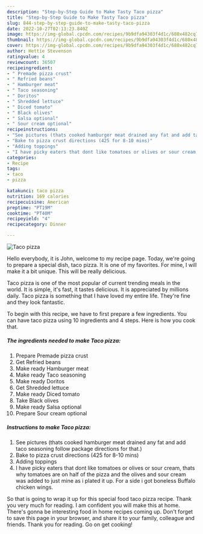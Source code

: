 ```yaml
---
description: "Step-by-Step Guide to Make Tasty Taco pizza"
title: "Step-by-Step Guide to Make Tasty Taco pizza"
slug: 844-step-by-step-guide-to-make-tasty-taco-pizza
date: 2022-10-27T02:13:23.840Z
image: https://img-global.cpcdn.com/recipes/9b9dfa94303f4d1c/680x482cq70/taco-pizza-recipe-main-photo.jpg
thumbnail: https://img-global.cpcdn.com/recipes/9b9dfa94303f4d1c/680x482cq70/taco-pizza-recipe-main-photo.jpg
cover: https://img-global.cpcdn.com/recipes/9b9dfa94303f4d1c/680x482cq70/taco-pizza-recipe-main-photo.jpg
author: Hettie Stevenson
ratingvalue: 4
reviewcount: 36507
recipeingredient:
- " Premade pizza crust"
- " Refried beans"
- " Hamburger meat"
- " Taco seasoning"
- " Doritos"
- " Shredded lettuce"
- " Diced tomato"
- " Black olives"
- " Salsa optional"
- " Sour cream optional"
recipeinstructions:
- "See pictures (thats cooked hamburger meat drained any fat and add taco seasoning follow package directions for that.)"
- "Bake to pizza crust directions (425 for 8-10 mins)"
- "Adding toppings"
- "I have picky eaters that dont like tomatoes or olives or sour cream, thats why tomatoes are on half of the pizza and the olives and sour cream was added to just mine as i plated it up. For a side i got boneless Buffalo chicken wings."
categories:
- Recipe
tags:
- taco
- pizza

katakunci: taco pizza 
nutrition: 169 calories
recipecuisine: American
preptime: "PT19M"
cooktime: "PT40M"
recipeyield: "4"
recipecategory: Dinner

---
```



![Taco pizza](https://img-global.cpcdn.com/recipes/9b9dfa94303f4d1c/680x482cq70/taco-pizza-recipe-main-photo.jpg)

Hello everybody, it is John, welcome to my recipe page. Today, we're going to prepare a special dish, taco pizza. It is one of my favorites. For mine, I will make it a bit unique. This will be really delicious.

Taco pizza is one of the most popular of current trending meals in the world. It is simple, it's fast, it tastes delicious. It is appreciated by millions daily. Taco pizza is something that I have loved my entire life. They're fine and they look fantastic.




To begin with this recipe, we have to first prepare a few ingredients. You can have taco pizza using 10 ingredients and 4 steps. Here is how you cook that.

<!--inarticleads1-->

##### The ingredients needed to make Taco pizza:

1. Prepare  Premade pizza crust
1. Get  Refried beans
1. Make ready  Hamburger meat
1. Make ready  Taco seasoning
1. Make ready  Doritos
1. Get  Shredded lettuce
1. Make ready  Diced tomato
1. Take  Black olives
1. Make ready  Salsa optional
1. Prepare  Sour cream optional




<!--inarticleads2-->

##### Instructions to make Taco pizza:

1. See pictures (thats cooked hamburger meat drained any fat and add taco seasoning follow package directions for that.)
1. Bake to pizza crust directions (425 for 8-10 mins)
1. Adding toppings
1. I have picky eaters that dont like tomatoes or olives or sour cream, thats why tomatoes are on half of the pizza and the olives and sour cream was added to just mine as i plated it up. For a side i got boneless Buffalo chicken wings.




So that is going to wrap it up for this special food taco pizza recipe. Thank you very much for reading. I am confident you will make this at home. There's gonna be interesting food in home recipes coming up. Don't forget to save this page in your browser, and share it to your family, colleague and friends. Thank you for reading. Go on get cooking!
